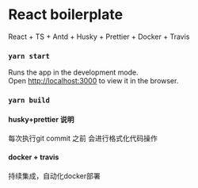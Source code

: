 # React boilerplate

React + TS + Antd + Husky + Prettier + Docker + Travis

### `yarn start`

Runs the app in the development mode.\
Open [http://localhost:3000](http://localhost:3000) to view it in the browser.

### `yarn build`

#### husky+prettier 说明
每次执行git commit 之前 会进行格式化代码操作

#### docker + travis
持续集成，自动化docker部署


